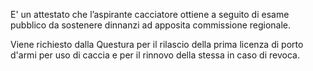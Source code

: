 E' un attestato che l’aspirante cacciatore ottiene a seguito di esame pubblico da sostenere dinnanzi ad apposita commissione regionale.

Viene richiesto dalla Questura per il rilascio della prima licenza di porto d'armi per uso di caccia e per il rinnovo della stessa in caso di revoca.
